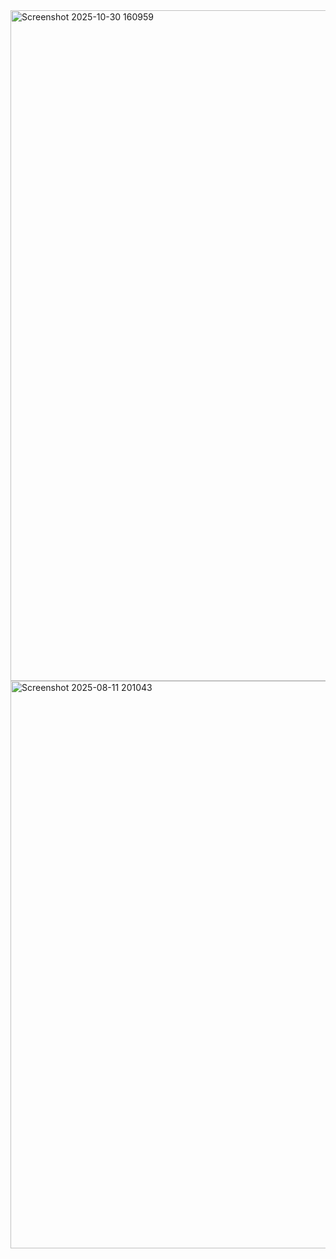 <img width="1898" height="1073" alt="Screenshot 2025-10-30 160959" src="https://github.com/user-attachments/assets/16e02aab-5f5e-4893-aa9e-057af20894a5" />
<img width="1891" height="908" alt="Screenshot 2025-08-11 201043" src="https://github.com/user-attachments/assets/fcb150a9-3826-4333-9602-fead7b4769a3" />

